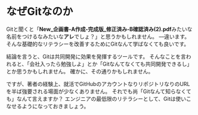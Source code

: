 # なぜGitなのか

Gitと聞くと「**New_企画書-A作成-完成版_修正済み-B確認済み(2).pdf**みたいな名前をつけるなみたいな**アレ**でしょ？」と思うかもしれません。
––違います。
そんな基礎的なリテラシーを改善するためにGitなんて学ばなくても良いです。

結論を言うと、Gitは共同開発に効果を発揮するツールです。
そんなことを言われると、「会社入ったら勉強しよ」とか「Gitなんてなくても共同開発できるし」とか思うかもしれません。
確かに、その通りかもしれません。

ですが、著者の経験上、就活でGitHubのアカウントなりリポジトリなりのURLを半ば強要される場面が少なくありません。
それでも尚「Gitなんて知らなくても」なんて言えますか？
エンジニアの最低限のリテラシーとして、Gitは使いこなせるようになっておきましょう。
